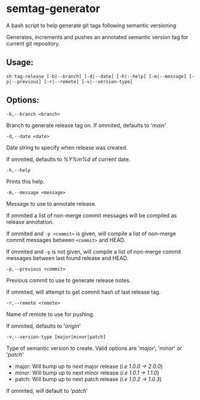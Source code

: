 # semtag-generator
A bash script to help generate git tags following semantic versioning

Generates, increments and pushes an annotated semantic version tag for current git repository.

## Usage:
  `sh tag-release [-b|--branch] [-d|--date] [-h|--help] [-m|--message] [-p|--previous] [-r|--remote] [-v|--version-type]`

## Options:
`-b,--branch <branch>`

Branch to generate release tag on.
     If ommited, defaults to '*main*'

`-d,--date <date>`

Date string to specify when release was created.

If ommited, defaults to *%Y%m%d* of current date.


`-h,--help`

Prints this help.

`-m,--message <message>`

Message to use to annotate release.

If ommited a list of non-merge commit messages will be compiled as release annotation.

If ommited and `-p <commit>` is given, will compile a list of non-merge commit messages between `<commit>` and HEAD.

If ommited and `-p` is not given, will compile a list of non-merge commit messages between last found release and HEAD.

`-p,--previous <commit>`

Previous commit to use to generate release notes.

If ommited, will attempt to get commit hash of last release tag.

`-r,--remote <remote>`

Name of remote to use for pushing.

If ommited, defaults to '*origin*'

`-v,--version-type [major|minor|patch]`

Type of semantic version to create. Valid options are '*major*', '*minor*' or '*patch*'

- major: Will bump up to next major release (*i.e 1.0.0 -> 2.0.0*)
- minor: Will bump up to next minor release (*i.e 1.0.1 -> 1.1.0*)
- patch: Will bump up to next patch release (*i.e 1.0.2 -> 1.0.3*)

If ommited, will default to '*patch*'
